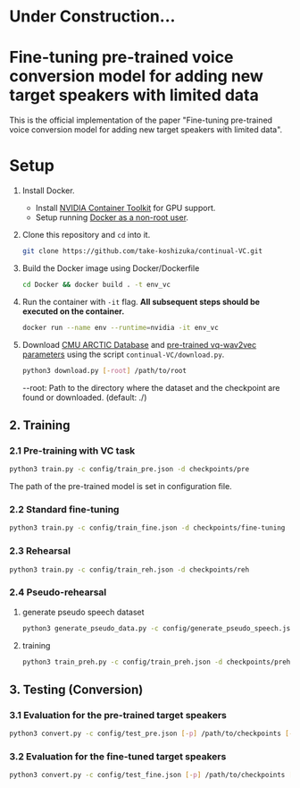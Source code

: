 # Under Construction...

# Fine-tuning pre-trained voice conversion model for adding new target speakers with limited data

This is the official implementation of the paper "Fine-tuning pre-trained voice conversion model for adding new target speakers with limited data".


# Setup

1. Install Docker.
   * Install [NVIDIA Container Toolkit](https://docs.nvidia.com/datacenter/cloud-native/container-toolkit/install-guide.html) for GPU support.
   * Setup running [Docker as a non-root user](https://docs.docker.com/engine/install/linux-postinstall/#manage-docker-as-a-non-root-user).

2. Clone this repository and `cd` into it.
    ```bash
    git clone https://github.com/take-koshizuka/continual-VC.git
    ```
3. Build the Docker image using Docker/Dockerfile
    ```bash
    cd Docker && docker build . -t env_vc
    ```
4. Run the container with `-it` flag. **All subsequent steps should be executed on the container.**
    ``` bash
    docker run --name env --runtime=nvidia -it env_vc
    ```

5. Download [CMU ARCTIC Database](http://www.festvox.org/cmu_arctic/) and [pre-trained vq-wav2vec parameters](https://github.com/pytorch/fairseq/tree/master/examples/wav2vec) using the script `continual-VC/download.py`.
    ```bash
    python3 download.py [-root] /path/to/root
    ```
    --root: Path to the directory where the dataset and the checkpoint are found or downloaded. (default: ./)


## 2. Training

### 2.1 Pre-training with VC task
```bash
python3 train.py -c config/train_pre.json -d checkpoints/pre
```

The path of the pre-trained model is set in configuration file.

### 2.2 Standard fine-tuning
```bash
python3 train.py -c config/train_fine.json -d checkpoints/fine-tuning
```

### 2.3 Rehearsal
```bash
python3 train.py -c config/train_reh.json -d checkpoints/reh
```

### 2.4 Pseudo-rehearsal
1. generate pseudo speech dataset
   ```bash
   python3 generate_pseudo_data.py -c config/generate_pseudo_speech.json -p checkpoints/pre/best-model.pt -d outputs/pseudo_data
   ```

2. training 
    ```bash
    python3 train_preh.py -c config/train_preh.json -d checkpoints/preh
    ```

## 3. Testing (Conversion)
### 3.1 Evaluation for the pre-trained target speakers

```bash
python3 convert.py -c config/test_pre.json [-p] /path/to/checkpoints [-d] /path/to/output_dir
```

### 3.2 Evaluation for the fine-tuned target speakers 
```bash
python3 convert.py -c config/test_fine.json [-p] /path/to/checkpoints [-d] /path/to/output_dir
```